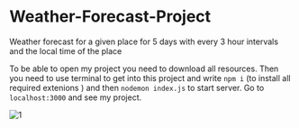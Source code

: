 # Weather-Forecast-Project
Weather forecast for a given place for 5 days with every 3 hour intervals and the local time of the place

To be able to open my project you need to download all resources.
Then you need to use terminal to get into this project and write `npm i` (to install all required extenions )
and then `nodemon index.js` to start server. Go to `localhost:3000` and see my project.

![1](https://github.com/dawidryskala/Weather-Forecast-Project/assets/141305850/27118904-78a4-466a-bdd9-82e212688371)



